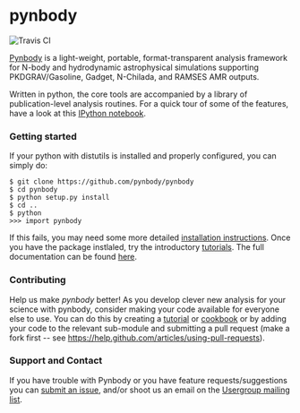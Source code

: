 pynbody
=======
![Travis CI](https://travis-ci.org/rokroskar/pynbody.svg?branch=master)


[Pynbody](https://github.com/pynbody/pynbody) is a light-weight,
portable, format-transparent analysis framework for N-body and
hydrodynamic astrophysical simulations supporting PKDGRAV/Gasoline,
Gadget, N-Chilada, and RAMSES AMR outputs. 

Written in python, the core tools are accompanied by a library of
publication-level analysis routines. For a quick tour of some of 
the features, have a look at this [IPython notebook](http://nbviewer.ipython.org/github/pynbody/pynbody/blob/master/examples/notebooks/pynbody_demo.ipynb).

### Getting started 

If your python with distutils is installed and properly configured, you can simply do:

```
$ git clone https://github.com/pynbody/pynbody
$ cd pynbody
$ python setup.py install
$ cd ..
$ python
>>> import pynbody
```

If this fails, you may need some more detailed [installation
instructions](http://pynbody.github.io/pynbody/installation.html). Once
you have the package instlaled, try the introductory
[tutorials](http://pynbody.github.io/pynbody/tutorials/tutorials.html).
The full documentation can be found
[here](http://pynbody.github.io/pynbody/).

### Contributing 

Help us make *pynbody* better! As you develop clever new analysis for your science with pynbody, consider making your code available for everyone else to use. You can do this by creating a [tutorial](http://pynbody.github.io/pynbody/tutorials/tutorials.html) or [cookbook](http://pynbody.github.io/pynbody/tutorials/tutorials.html#cookbook-recipes) or by adding your code to the relevant sub-module and submitting a pull request (make a fork first -- see https://help.github.com/articles/using-pull-requests). 

### Support and Contact 

If you have trouble with Pynbody or you have feature
requests/suggestions you can [submit an issue](https://github.com/pynbody/pynbody/issues), 
and/or shoot us an email on the [Usergroup mailing
list](https://groups.google.com/forum/?fromgroups#!forum/pynbody-users).


